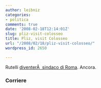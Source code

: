 ```yaml
---
author: leibniz
categories:
- politica
comments: true
date: '2008-02-18T12:14:01Z'
slug: pliz-visit-colosseo
title: Pliz, visit Colosseo
url: "/2008/02/18/pliz-visit-colosseo/"
wordpress_id: 2650

---
```

Rutelli [diventerÃ  sindaco di Roma](https://www.corriere.it/politica/08_febbraio_18/rutelli_sindaco_e611f34c-de0b-11dc-ab0c-0003ba99c667.shtml). Ancora.


### Corriere
